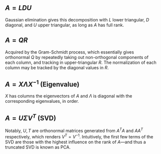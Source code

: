 ## $A=LDU$

Gaussian elimination gives this decomposition with $L$ lower triangular, $D$ diagonal, and $U$ upper triangular, as long as $A$ has full rank.

## $A=QR$

Acquired by the Gram-Schmidt process, which essentially gives orthonormal $Q$ by repeatedly taking out non-orthogonal components of each column, and tracking in upper-triangular $R$. The normalization of each column may be tracked by the diagonal values in $R$.

## $A=X\Lambda X^{-1}$ (Eigenvalue)

$X$ has columns the eigenvectors of $A$ and $\Lambda$ is diagonal with the corresponding eigenvalues, in order. 

## $A=U\Sigma V^T$ (SVD)

Notably, $U,T$ are orthonormal matrices generated from $A^TA$ and $AA^T$ respectively, which renders $V^T=V^{-1}$. Intuitively, the first few terms of the SVD are those with the highest influence on the rank of $A$—and thus a truncated SVD is known as PCA.
